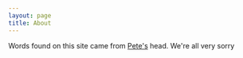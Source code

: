 ```yaml
---
layout: page
title: About
---
```

Words found on this site came from [Pete's](http://petermaynard.co.uk) head.
We're all very sorry
